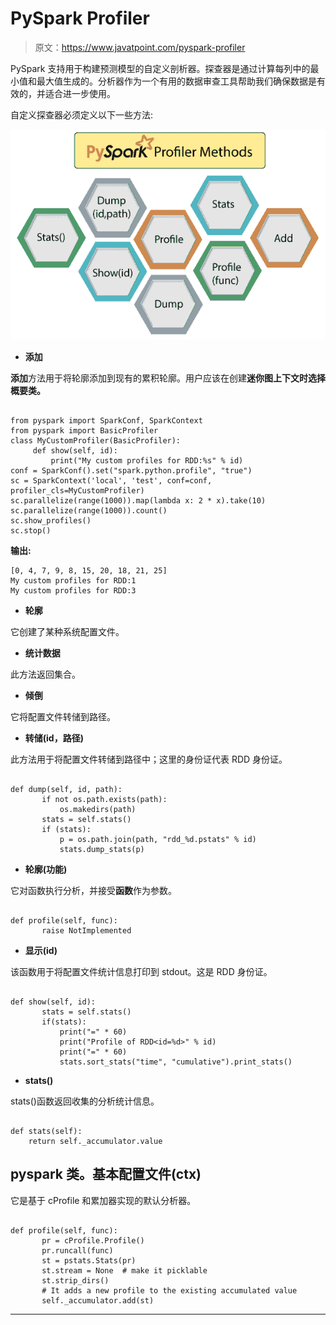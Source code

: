 # PySpark Profiler

> 原文：<https://www.javatpoint.com/pyspark-profiler>

PySpark 支持用于构建预测模型的自定义剖析器。探查器是通过计算每列中的最小值和最大值生成的。分析器作为一个有用的数据审查工具帮助我们确保数据是有效的，并适合进一步使用。

自定义探查器必须定义以下一些方法:

![PySpark Profiler](img/ed64c59c17f13d9acd26fd2ff29b73ff.png)

*   **添加**

**添加**方法用于将轮廓添加到现有的累积轮廓。用户应该在创建**迷你图上下文时选择概要类。**

```

from pyspark import SparkConf, SparkContext
from pyspark import BasicProfiler
class MyCustomProfiler(BasicProfiler):
     def show(self, id):
         print("My custom profiles for RDD:%s" % id)
conf = SparkConf().set("spark.python.profile", "true")
sc = SparkContext('local', 'test', conf=conf, profiler_cls=MyCustomProfiler)
sc.parallelize(range(1000)).map(lambda x: 2 * x).take(10)
sc.parallelize(range(1000)).count()
sc.show_profiles()
sc.stop()

```

**输出:**

```
[0, 4, 7, 9, 8, 15, 20, 18, 21, 25]
My custom profiles for RDD:1
My custom profiles for RDD:3

```

*   **轮廓**

它创建了某种系统配置文件。

*   **统计数据**

此方法返回集合。

*   **倾倒**

它将配置文件转储到路径。

*   **转储(id，路径)**

此方法用于将配置文件转储到路径中；这里的身份证代表 RDD 身份证。

```

def dump(self, id, path):
       if not os.path.exists(path):
           os.makedirs(path)
       stats = self.stats()
       if (stats):
           p = os.path.join(path, "rdd_%d.pstats" % id)
           stats.dump_stats(p)

```

*   **轮廓(功能)**

它对函数执行分析，并接受**函数**作为参数。

```

def profile(self, func):
       raise NotImplemented

```

*   **显示(id)**

该函数用于将配置文件统计信息打印到 stdout。这是 RDD 身份证。

```

def show(self, id):
       stats = self.stats()
       if(stats):
           print("=" * 60)
           print("Profile of RDD<id=%d>" % id)
           print("=" * 60)
           stats.sort_stats("time", "cumulative").print_stats()

```

*   **stats()**

stats()函数返回收集的分析统计信息。

```

def stats(self):
	return self._accumulator.value

```

## pyspark 类。基本配置文件(ctx)

它是基于 cProfile 和累加器实现的默认分析器。

```

def profile(self, func):
       pr = cProfile.Profile()
       pr.runcall(func)
       st = pstats.Stats(pr)
       st.stream = None  # make it picklable
       st.strip_dirs()
       # It adds a new profile to the existing accumulated value
       self._accumulator.add(st)

```

* * *